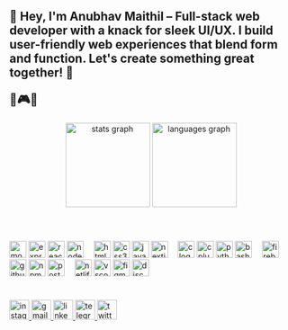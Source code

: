 <h2 align="left">👋 Hey, I'm Anubhav Maithil – Full-stack web developer with a knack for sleek UI/UX. I build user-friendly web experiences that blend form and function. Let's create something great together! 🚀

🚀🎮🌌

</h2>

<div align="center">
  <img src="https://github-readme-stats.vercel.app/api?username=anubhavmaithil&hide_title=false&hide_rank=false&show_icons=true&include_all_commits=true&count_private=true&disable_animations=false&theme=dracula&locale=en&hide_border=false" height="150" alt="stats graph"  />
  <img src="https://github-readme-stats.vercel.app/api/top-langs?username=anubhavmaithil&locale=en&hide_title=false&layout=compact&card_width=320&langs_count=5&theme=dracula&hide_border=false" height="150" alt="languages graph"  />
</div>

<h1></h1>
<br clear="both">
<div align="left">
  <img src="https://skillicons.dev/icons?i=mongodb" height="30" alt="mongodb logo"  />
  <img src="https://skillicons.dev/icons?i=express" height="30" alt="express logo"  />
  <img src="https://skillicons.dev/icons?i=react" height="30" alt="react logo"  />
  <img src="https://cdn.simpleicons.org/nodedotjs/339933" height="30" alt="nodejs logo"  />
 <img width="10" />
  <img src="https://skillicons.dev/icons?i=html" height="30" alt="html5 logo"  />
  <img src="https://skillicons.dev/icons?i=css" height="30" alt="css3 logo"  />
  <img src="https://skillicons.dev/icons?i=js" height="30" alt="javascript logo"  />
  <img src="https://skillicons.dev/icons?i=nextjs" height="30" alt="nextjs logo"  />
 <img width="10" />
  <img src="https://skillicons.dev/icons?i=c" height="30" alt="c logo"  />
  <img src="https://skillicons.dev/icons?i=cpp" height="30" alt="cplusplus logo"  />
  <img src="https://skillicons.dev/icons?i=py" height="30" alt="python logo"  />
  <img src="https://skillicons.dev/icons?i=bash" height="30" alt="bash logo"  />
 <img width="10" />
  <img src="https://skillicons.dev/icons?i=firebase" height="30" alt="firebase logo"  />
  <img src="https://skillicons.dev/icons?i=github" height="30" alt="github logo"  />
  <img src="https://cdn.simpleicons.org/npm/CB3837" height="30" alt="npm logo"  />
  <img src="https://skillicons.dev/icons?i=postman" height="30" alt="postman logo"  />
 <img width="10" />
 <img src="https://skillicons.dev/icons?i=netlify" height="30" alt="netlify logo"  />
  <img src="https://skillicons.dev/icons?i=vscode" height="30" alt="vscode logo"  />
  <img src="https://skillicons.dev/icons?i=figma" height="30" alt="figma logo"  />
 <img src="https://skillicons.dev/icons?i=discord" height="30" alt="discord logo"  />
</div>

<h1></h1>
<div align="left">
    <a href="https://instagram.com/anubhav.maithil" target="_blank">
    <img src="https://img.shields.io/static/v1?message=Instagram&logo=instagram&label=&color=E4405F&logoColor=white&labelColor=&style=for-the-badge" height="35" alt="instagram logo"  />
  </a>
  <a href="mails.anubhav24@gmail.com" target="_blank">
    <img src="https://img.shields.io/static/v1?message=Gmail&logo=gmail&label=&color=D14836&logoColor=white&labelColor=&style=for-the-badge" height="35" alt="gmail logo"  />
  </a>
  <a href="https://www.linkedin.com/in/anubhavmaithil" target="_blank">
    <img src="https://img.shields.io/static/v1?message=LinkedIn&logo=linkedin&label=&color=0077B5&logoColor=white&labelColor=&style=for-the-badge" height="35" alt="linkedin logo"  />
  </a>
  <a href="https://t.me/anubhavmaithil" target="_blank">
    <img src="https://img.shields.io/static/v1?message=Telegram&logo=telegram&label=&color=2CA5E0&logoColor=white&labelColor=&style=for-the-badge" height="35" alt="telegram logo"  />
  </a>
  <a href="https://twitter.com/anubhavmaithil" target="_blank">
    <img src="https://img.shields.io/static/v1?message=Twitter&logo=twitter&label=&color=1DA1F2&logoColor=white&labelColor=&style=for-the-badge" height="35" alt="twitter logo"  />
  </a>
</div>

<br clear="both">

<!-- <img alt="github-snake" src="https://cdn.jsdelivr.net/gh/AnubhavMaithil/anubhavmaithil@output/github-contribution-grid-snake-dark.svg" /> -->
